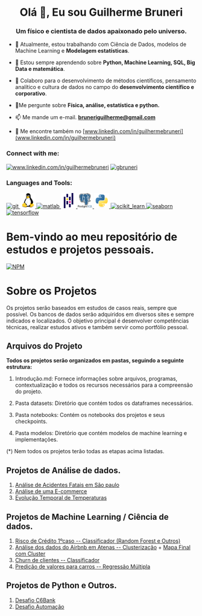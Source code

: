 <h1 align="center">Olá 👋, Eu sou Guilherme Bruneri</h1>
<h3 align="center">Um físico e cientista de dados apaixonado pelo universo.</h3>

- 🔭 Atualmente, estou trabalhando com Ciência de Dados, modelos de Machine Learning e **Modelagem estatísticas**.

- 🌱 Estou sempre aprendendo sobre **Python, Machine Learning, SQL, Big Data e matemática**.

- 👀 Colaboro para o desenvolvimento de métodos científicos, pensamento analítico e cultura de dados no campo do **desenvolvimento científico e corporativo**.

- 💬Me pergunte sobre **Física, análise, estatística e python.**

- 📫 Me mande um e-mail. **bruneriguilherme@gmail.com**

- 📄 Me encontre também no [www.linkedin.com/in/guilhermebruneri](www.linkedin.com/in/guilhermebruneri)

<h3 align="left">Connect with me:</h3>
<p align="left">
<a href="https://linkedin.com/in/www.linkedin.com/in/guilhermebruneri" target="blank"><img align="center" src="https://raw.githubusercontent.com/rahuldkjain/github-profile-readme-generator/master/src/images/icons/Social/linked-in-alt.svg" alt="www.linkedin.com/in/guilhermebruneri" height="30" width="40" /></a>
<a href="https://instagram.com/gbruneri" target="blank"><img align="center" src="https://raw.githubusercontent.com/rahuldkjain/github-profile-readme-generator/master/src/images/icons/Social/instagram.svg" alt="gbruneri" height="30" width="40" /></a>
</p>

<h3 align="left">Languages and Tools:</h3>
<p align="left"> <a href="https://git-scm.com/" target="_blank" rel="noreferrer"> <img src="https://www.vectorlogo.zone/logos/git-scm/git-scm-icon.svg" alt="git" width="40" height="40"/> </a> <a href="https://www.linux.org/" target="_blank" rel="noreferrer"> <img src="https://raw.githubusercontent.com/devicons/devicon/master/icons/linux/linux-original.svg" alt="linux" width="40" height="40"/> </a> <a href="https://www.mathworks.com/" target="_blank" rel="noreferrer"> <img src="https://upload.wikimedia.org/wikipedia/commons/2/21/Matlab_Logo.png" alt="matlab" width="40" height="40"/> </a> <a href="https://pandas.pydata.org/" target="_blank" rel="noreferrer"> <img src="https://raw.githubusercontent.com/devicons/devicon/2ae2a900d2f041da66e950e4d48052658d850630/icons/pandas/pandas-original.svg" alt="pandas" width="40" height="40"/> </a> <a href="https://www.postgresql.org" target="_blank" rel="noreferrer"> <img src="https://raw.githubusercontent.com/devicons/devicon/master/icons/postgresql/postgresql-original-wordmark.svg" alt="postgresql" width="40" height="40"/> </a> <a href="https://www.python.org" target="_blank" rel="noreferrer"> <img src="https://raw.githubusercontent.com/devicons/devicon/master/icons/python/python-original.svg" alt="python" width="40" height="40"/> </a> <a href="https://scikit-learn.org/" target="_blank" rel="noreferrer"> <img src="https://upload.wikimedia.org/wikipedia/commons/0/05/Scikit_learn_logo_small.svg" alt="scikit_learn" width="40" height="40"/> </a> <a href="https://seaborn.pydata.org/" target="_blank" rel="noreferrer"> <img src="https://seaborn.pydata.org/_images/logo-mark-lightbg.svg" alt="seaborn" width="40" height="40"/> </a> <a href="https://www.tensorflow.org" target="_blank" rel="noreferrer"> <img src="https://www.vectorlogo.zone/logos/tensorflow/tensorflow-icon.svg" alt="tensorflow" width="40" height="40"/> </a> </p>



<!---
- 👋 Hi, I’m @GBruneri
- 👀 I’m interested in ...
- 🌱 I’m currently learning ...
- 💞️ I’m looking to collaborate on ...
- 📫 How to reach me ...


GBruneri/GBruneri is a ✨ special ✨ repository because its `README.md` (this file) appears on your GitHub profile.
You can click the Preview link to take a look at your changes.
--->

# Bem-vindo ao meu repositório de estudos e projetos pessoais.
[![NPM](https://img.shields.io/npm/l/react)](https://github.com/GBruneri/Myrep/blob/main/LICENSE)

# Sobre os Projetos

Os projetos serão baseados em estudos de casos reais, sempre que possível. Os bancos de dados serão adquiridos em diversos sites e sempre indicados e localizados. O objetivo principal é desenvolver competências técnicas, realizar estudos ativos e também servir como portfólio pessoal.

## Arquivos do Projeto
**Todos os projetos serão organizados em pastas, seguindo a seguinte estrutura:**

1) Introdução.md: Fornece informações sobre arquivos, programas, contextualização e todos os recursos necessários para a compreensão do projeto.

2) Pasta datasets: Diretório que contém todos os dataframes necessários.

3) Pasta notebooks: Contém os notebooks dos projetos e seus checkpoints.

4) Pasta modelos: Diretório que contém modelos de machine learning e implementações.

(*) Nem todos os projetos terão todas as etapas acima listadas.

## Projetos de Análise de dados.
1) [Análise de Acidentes Fatais em São paulo](Acidentes/Introducao.md)
2) [Análise de uma E-commerce](Ecommerce/Introdução.md)
3) [Evolução Temporal de Temperaturas](https://github.com/GBruneri/Gbruneri/blob/main/Data%20Visualization/introducao.md)
 
## Projetos de Machine Learning / Ciência de dados.
1) [Risco de Crédito 1ºcaso -- Classificador (Random Forest e Outros)](Credit_Risk_ML/Introducao.md)
2) [Análise dos dados do Airbnb em Atenas -- Clusterização](Airbnb_Athenas/Introducao.md) + [Mapa Final com Cluster](https://gbruneri.github.io/Gbruneri/map_athens.html)
3) [Churn de clientes -- Classificador](Churn_Clientes/Introdução.md)
4) [Predição de valores para carros -- Regressão Múltipla](Car_sales/Introdução.md)

## Projetos de Python e Outros.
1) [Desafio C6Bank](https://github.com/GBruneri/Gbruneri/blob/main/CaseC6.ipynb)
2) [Desafio Automação](https://github.com/GBruneri/Gbruneri/blob/main/Desafio_Automa%C3%A7%C3%A3o.ipynb)
